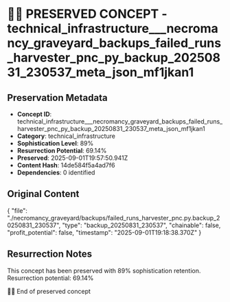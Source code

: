 # 🏴‍☠️ PRESERVED CONCEPT - technical_infrastructure___necromancy_graveyard_backups_failed_runs_harvester_pnc_py_backup_20250831_230537_meta_json_mf1jkan1

## Preservation Metadata
- **Concept ID**: technical_infrastructure___necromancy_graveyard_backups_failed_runs_harvester_pnc_py_backup_20250831_230537_meta_json_mf1jkan1
- **Category**: technical_infrastructure
- **Sophistication Level**: 89%
- **Resurrection Potential**: 69.14%
- **Preserved**: 2025-09-01T19:57:50.941Z
- **Content Hash**: 14de584f5a4ad7f6
- **Dependencies**: 0 identified

## Original Content

{
  "file": "./necromancy_graveyard/backups/failed_runs_harvester_pnc.py.backup_20250831_230537",
  "type": "backup_20250831_230537",
  "chainable": false,
  "profit_potential": false,
  "timestamp": "2025-09-01T19:18:38.370Z"
}

## Resurrection Notes
This concept has been preserved with 89% sophistication retention.
Resurrection potential: 69.14%

🏴‍☠️ End of preserved concept